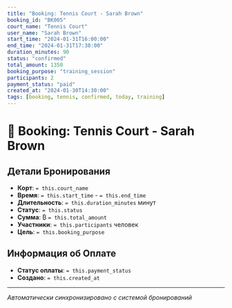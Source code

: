 ```yaml
---
title: "Booking: Tennis Court - Sarah Brown"
booking_id: "BK005"
court_name: "Tennis Court"
user_name: "Sarah Brown"
start_time: "2024-01-31T16:00:00"
end_time: "2024-01-31T17:30:00"
duration_minutes: 90
status: "confirmed"
total_amount: 1350
booking_purpose: "training_session"
participants: 2
payment_status: "paid"
created_at: "2024-01-30T14:30:00"
tags: [booking, tennis, confirmed, today, training]
---
```


# 📅 Booking: Tennis Court - Sarah Brown

## Детали Бронирования

- **Корт**: `= this.court_name`
- **Время**: `= this.start_time` - `= this.end_time`
- **Длительность**: `= this.duration_minutes` минут
- **Статус**: `= this.status`
- **Сумма**: ₿ `= this.total_amount`
- **Участники**: `= this.participants` человек
- **Цель**: `= this.booking_purpose`

## Информация об Оплате

- **Статус оплаты**: `= this.payment_status`
- **Создано**: `= this.created_at`

---

*Автоматически синхронизировано с системой бронирований*
